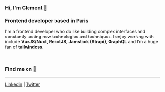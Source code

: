 ### Hi, I'm Clement 👋

### Frontend developer based in Paris

I'm a frontend developer who do like building complex interfaces and constantly testing new technologies and techniques. I enjoy working with include **VueJS/Nuxt, ReactJS, Jamstack (Strapi), GraphQL** and I'm a huge fan of **tailwindcss**.

&nbsp;

### Find me on 🌌
---
[Linkedin](https://www.linkedin.com/in/clem-cornet) | [Twitter](https://twitter.com/ClemCornet)


